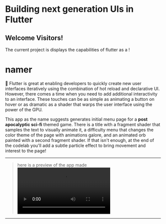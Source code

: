 # Building next generation UIs in Flutter

## **Welcome Visitors!** 
The current project is displays the capabilities of flutter as a  !

# namer
🤖
Flutter is great at enabling developers to quickly create new user interfaces iteratively using the combination of hot reload and declarative UI. However, there comes a time when you need to add additional interactivity to an interface. These touches can be as simple as animating a button on hover or as dramatic as a shader that warps the user interface using the power of the GPU.


This app as the name suggests generates initial menu page for a **post apocalyptic sci-fi** themed game. There is a title with a fragment shader that samples the text to visually animate it, a difficulty menu that changes the color theme of the page with animations galore, and an animated orb painted with a second fragment shader. If that isn't enough, at the end of the codelab you'll add a subtle particle effect to bring movement and interest to the page!

---
> here is a preview of the app made
> <video src="https://user-images.githubusercontent.com/132601485/271796466-ecc791df-24de-4462-9d31-3e95e88af1a3.mp4" controls="controls" style="max-width: 730px;">
> </video>
---
